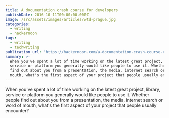 ```yaml
---
title: A documentation crash course for developers
publishDate: 2016-10-11T00:00:00.000Z
image: /src/assets/images/articles/wtd-prague.jpg
categories:
  - writing
  - hackernoon
tags:
  - writing
  - techwriting
publication_url: 'https://hackernoon.com/a-documentation-crash-course-45006a85c15c#.8kqz1lau4'
summary: >-
  When you've spent a lot of time working on the latest great project, library,
  service or platform you generally would like people to use it. Whether people
  find out about you from a presentation, the media, internet search or word of
  mouth, what's the first aspect of your project that people usually encounter?
---
```


When you've spent a lot of time working on the latest great project, library, service or platform you generally would like people to use it. Whether people find out about you from a presentation, the media, internet search or word of mouth, what's the first aspect of your project that people usually encounter?
